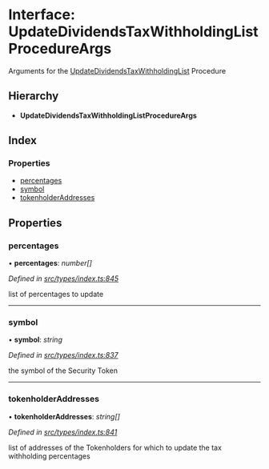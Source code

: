 # Interface: UpdateDividendsTaxWithholdingListProcedureArgs

Arguments for the [UpdateDividendsTaxWithholdingList](../enums/_types_index_.proceduretype.md#updatedividendstaxwithholdinglist) Procedure

## Hierarchy

* **UpdateDividendsTaxWithholdingListProcedureArgs**

## Index

### Properties

* [percentages](_types_index_.updatedividendstaxwithholdinglistprocedureargs.md#percentages)
* [symbol](_types_index_.updatedividendstaxwithholdinglistprocedureargs.md#symbol)
* [tokenholderAddresses](_types_index_.updatedividendstaxwithholdinglistprocedureargs.md#tokenholderaddresses)

## Properties

###  percentages

• **percentages**: *number[]*

*Defined in [src/types/index.ts:845](https://github.com/PolymathNetwork/polymath-sdk/blob/550676f/src/types/index.ts#L845)*

list of percentages to update

___

###  symbol

• **symbol**: *string*

*Defined in [src/types/index.ts:837](https://github.com/PolymathNetwork/polymath-sdk/blob/550676f/src/types/index.ts#L837)*

the symbol of the Security Token

___

###  tokenholderAddresses

• **tokenholderAddresses**: *string[]*

*Defined in [src/types/index.ts:841](https://github.com/PolymathNetwork/polymath-sdk/blob/550676f/src/types/index.ts#L841)*

list of addresses of the Tokenholders for which to update the tax withholding percentages

